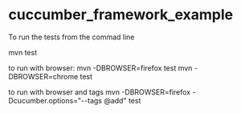 # cuccumber_framework_example

To run the tests from the commad line

mvn test

to run with browser:
mvn -DBROWSER=firefox test
mvn -DBROWSER=chrome test

to run with browser and tags
mvn -DBROWSER=firefox -Dcucumber.options="--tags @add" test

